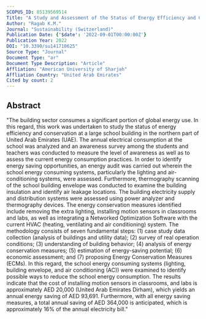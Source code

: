 ```yaml
---
SCOPUS_ID: 85139569514
Title: "A Study and Assessment of the Status of Energy Efficiency and Conservation at School Buildings"
Author: "Ragab K.M."
Journal: "Sustainability (Switzerland)"
Publication Date: {'$date': '2022-09-01T00:00:00Z'}
Publication Year: 2022
DOI: "10.3390/su141710625"
Source Type: "Journal"
Document Type: "ar"
Document Type Description: "Article"
Affliation: "American University of Sharjah"
Affliation Country: "United Arab Emirates"
Cited by count: 2
---
```


## Abstract
"The building sector consumes a significant portion of global energy use. In this regard, this work was undertaken to study the status of energy efficiency and conservation at a large school building in the northern part of United Arab Emirates (UAE). The annual electrical consumption at the school was analyzed and an awareness survey among the students and teachers was conducted to measure the level of awareness as well as to assess the current energy consumption practices. In order to identify energy saving opportunities, an energy audit was carried out wherein the school energy consuming systems, particularly the lighting and air-conditioning systems, were assessed. Furthermore, thermography scanning of the school building envelope was conducted to examine the building insulation and identify air leakage locations. The building electricity supply and distribution systems were assessed using power analyzer and thermography devices. The energy conservation measures identified include removing the extra lighting, installing motion sensors in classrooms and labs, as well as integrating a Networked Optimization Software with the current HVAC (heating, ventilating and air conditioning) system. The methodology consists of seven fundamental steps: (1) case study data collection (analysis of buildings and utility data); (2) survey of real operation conditions; (3) understanding of building behavior; (4) analysis of energy conservation measures; (5) estimation of energy-saving potential; (6) economic assessment; and (7) proposing Energy Conservation Measures (ECMs). In this regard, the school energy consuming systems (lighting, building envelope, and air conditioning (AC)) were examined to identify possible ways to reduce the school energy consumption. The results indicate that the cost of installing motion sensors in classrooms, and labs is approximately AED 20,000 (United Arab Emirates Dirham), which yields an annual energy saving of AED 93,691. Furthermore, with all energy saving measures, a total annual saving of AED 364,000 is anticipated, which is approximately 16% of the annual electricity bill."
